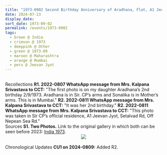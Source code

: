 ```yaml
---
title: "1973-0902 Second Birthday Anniversary of Aradhana, Flat, A1 Jeevan Jyot, Nepean Sea Road (now Lady Laxmibai Jagmohandas Mārg), Setalvad Lane, Breach Candy, Cumballa Hill, Mumbai, Maharashtra, India"
date: 2024-07-23
display_date: 
sort_date: 1973-09-02
permalink: /events/1973-0902
tags:
  - brown @ India
  - crimson @ 1973
  - deeppink @ Other
  - green @ 1973-09
  - maroon @ Maharashtra
  - orange @ Mumbai
  - peru @ Jeevan Jyot
---
```


<br>

<wave-list>
  <list-title color="DarkSeaGreen" width="65"> Recollections</list-title>
  <list-item color="BlanchedAlmond" width="280"><b>R1. 2022-0807 WhatsApp message from Mrs. Kalpana Srivastava to CCT:</b> "The first photo is on my daughter Aradhana’s 2nd birthday 2/9/1973. Aradhana is in Sir. CP’s arms and Sonalika is in Mother’s arms. This is in Mumbai."</list-item>
  <list-item color="Lavender" width="280"><b>R2. 2022-0811 WhatsApp message from Mrs. Kalpana Srivastava to CCT:</b> "It was her 2nd birthday."</list-item>
  <list-item color="BlanchedAlmond" width="280"><b>R2. 2022-0811 WhatsApp message from Mrs. Kalpana Srivastava to CCT:</b> "This photo was taken in Sir CP’s official residence, A1 Jeevan Jyot, Setalvad Rd, Off Nepean Sea Rd."</list-item>  
</wave-list>

<br>

<wave-list>
  <list-title color="DarkSeaGreen" width="40">Sources</list-title>
  <list-item color="BlanchedAlmond"  width="280"><b>S1. Two Photos.</b> Link to the original gallery in which both can be seen before 2023: <a href="https://eternalmoments.smugmug.com/Countries/India/1973/">India 1973</a>.</list-item>
</wave-list>

<div style="text-align: center"><img src="https://pub-bcc3cbe9b1e94ba1ac28915f7a3900fa.r2.dev/1973-0902_Second_Birthday_Anniversary_of_Aradhana_Flat_A1_Jeevan_Jyot_Nepean_Sea_Road_(now_Lady_Laxmibai_Jagmohandas_Marg)_Setalvad_Lane_Breach_Candy_Cumballa_Hill_Mumbai_Maharashtra_India_01_(Jo_Bajescu_Collection).jpg" /></div>

<br>

<wave-list>
  <list-title color="DarkSeaGreen" width="110">Chronological Updates</list-title>
  <list-item color="BlanchedAlmond"  width="280"><b>CU1 on 2024-0809:</b> Added R2.</list-item>
</wave-list>